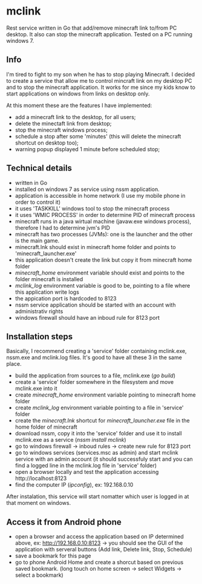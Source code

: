 # mclink

Rest service written in Go that add/remove minecraft link to/from PC desktop. It also can stop the minecraft application. Tested on a PC running windows 7.

## Info
I'm tired to fight to my son when he has to stop playing Minecraft. I decided to create a service that allow me to control mincraft link on my desktop PC and to stop the minecraft application. It works for me since my kids know to start applications on windows from links on desktop only.

At this moment these are the features I have implemented:

 * add a minecraft link to the desktop, for all users;
 * delete the minectaft link from desktop;
 * stop the minecraft windows process;
 * schedule a stop after some 'minutes' (this will delete the minecraft shortcut on desktop too);
 * warning popup displayed 1 minute before scheduled stop;
  
## Technical details

 * written in Go
 * installed on windows 7 as service using nssm application.
 * application is accessible in home network (I use my mobile phone in order to control it)
 * it uses 'TASKKILL' windows tool to stop the minecraft process
 * it uses 'WMIC PROCESS' in order to determine PID of minecraft process
 * minecraft runs in a java wirtual machine (javaw.exe windows process), therefore I had to determine jvm's PID
 * minecraft has two processes (JVMs): one is the launcher and the other is the main game.
 * minecraft.lnk should exist in minecraft home folder and points to 'minecraft_launcher.exe'
 * this application doesn't create the link but copy it from minecraft home folder
 * *minecraft_home* environment variable should exist and points to the folder minecraft is installed
 * *mclink_log* environment variable is good to be, pointing to a file where this application write logs
 * the appication port is hardcoded to 8123
 * nssm service application should be started with an account with administrativ rights
 * windows firewall should have an inboud rule for 8123 port
  
## Installation steps

Basically, I recommend creating a 'service' folder containing mclink.exe, nssm.exe and mclink.log files. It's good to have all these 3 in the same place.

 * build the application from sources to a file, mclink.exe (*go build*)
 * create a 'service' folder somewhere in the filesystem and move mclink.exe into it
 * create *minecraft_home* environment variable pointing to minecraft home folder
 * create *mclink_log* environment variable pointing to a file in 'service' folder 
 * create the *minecraft.lnk* shortcut for *minecraft_launcher.exe* file in the home folder of minecraft
 * download nssm, copy it into the 'service' folder and use it to install mclink.exe as a service (*nssm install mclink*)
 * go to windows firewall -> inboud rules -> create new rule for 8123 port
 * go to windows services (services.msc as admin) and start mclink service with an admin account (it should successfuly start and you can find a logged line in the mclink.log file in 'service' folder)
 * open a browser locally and test the application accessing http://localhost:8123
 * find the computer IP (*ipconfig*), ex: 192.168.0.10
  
After instalation, this service will start nomatter which user is logged in at that moment on windows.

## Access it from Android phone

 * open a browser and access the application based on IP determined above, ex: http://192.168.0.10:8123 -> you should see the GUI of the application with serveral buttons (Add link, Delete link, Stop, Schedule)  
 * save a bookmark for this page
 * go to phone Android Home and create a shorcut based on previous saved bookmark. (long touch on home screen -> select Widgets -> select a bookmark)


